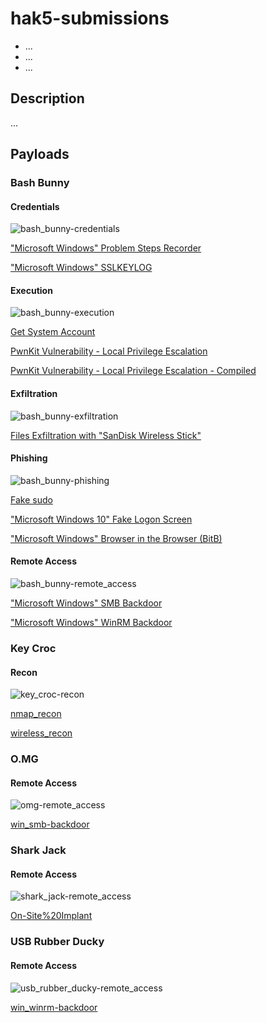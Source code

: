 # hak5-submissions

- ...
- ...
- ...

## Description

...

## Payloads

### Bash Bunny

#### Credentials

![bash_bunny-credentials](./readme_files/bash_bunny/credentials.png "bash_bunny-credentials")

["Microsoft Windows" Problem Steps Recorder](./bashbunny-payloads/credentials/win_problemstepsrecorder/)

["Microsoft Windows" SSLKEYLOG](./bashbunny-payloads/credentials/win_sslkeylog/)

#### Execution

![bash_bunny-execution](./readme_files/bash_bunny/execution.png "bash_bunny-execution")

[Get System Account](./bashbunny-payloads/execution/Get-System/)

[PwnKit Vulnerability - Local Privilege Escalation](./bashbunny-payloads/execution/PwnKit_LPE/)

[PwnKit Vulnerability - Local Privilege Escalation - Compiled](./bashbunny-payloads/execution/PwnKit_LPE_Compiled/)

#### Exfiltration

![bash_bunny-exfiltration](./readme_files/bash_bunny/exfiltration.png "bash_bunny-exfiltration")

[Files Exfiltration with "SanDisk Wireless Stick"](./bashbunny-payloads/exfiltration/SanDisk-Wireless-Stick_Exfiltration/)

#### Phishing

![bash_bunny-phishing](./readme_files/bash_bunny/phishing.png "bash_bunny-phishing")

[Fake sudo](./bashbunny-payloads/phishing/fake-sudo/)

["Microsoft Windows 10" Fake Logon Screen](./bashbunny-payloads/phishing/windows10_fakelogonscreen/)

["Microsoft Windows" Browser in the Browser (BitB)](./bashbunny-payloads/phishing/windows_browser-in-the-browser/)

#### Remote Access

![bash_bunny-remote_access](./readme_files/bash_bunny/remote_access.png "bash_bunny-remote_access")

["Microsoft Windows" SMB Backdoor](./bashbunny-payloads/remote_access/win_smb-backdoor/)

["Microsoft Windows" WinRM Backdoor](./bashbunny-payloads/remote_access/win_winrm-backdoor/)

### Key Croc

#### Recon

![key_croc-recon](./readme_files/key_croc/recon.png "key_croc-recon")

[nmap_recon](./keycroc-payloads/recon/nmap_recon/)

[wireless_recon](./keycroc-payloads/recon/wireless_recon/)

### O.MG

#### Remote Access

![omg-remote_access](./readme_files/omg/remote_access.png "omg-remote_access")

[win_smb-backdoor](./omg-payloads/remote_access/win_smb-backdoor/)

### Shark Jack

#### Remote Access

![shark_jack-remote_access](./readme_files/shark_jack/remote_access.png "shark_jack-remote_access")

[On-Site%20Implant](./sharkjack-payloads/remote_access/On-Site%20Implant/)

### USB Rubber Ducky

#### Remote Access

![usb_rubber_ducky-remote_access](./readme_files/usb_rubber_ducky/remote_access.png "usb_rubber_ducky-remote_access")

[win_winrm-backdoor](./usbrubberducky-payloads/remote_access/win_winrm-backdoor/)
